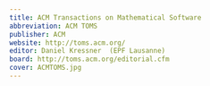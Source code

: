 ```yaml
---
title: ACM Transactions on Mathematical Software
abbreviation: ACM TOMS 
publisher: ACM
website: http://toms.acm.org/
editor: Daniel Kressner  (EPF Lausanne)
board: http://toms.acm.org/editorial.cfm
cover: ACMTOMS.jpg
---
```

